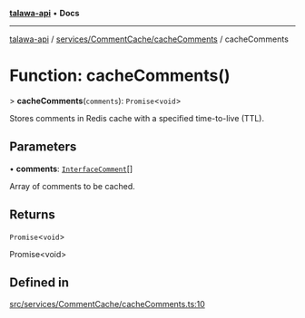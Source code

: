 [**talawa-api**](../../../../README.md) • **Docs**

***

[talawa-api](../../../../modules.md) / [services/CommentCache/cacheComments](../README.md) / cacheComments

# Function: cacheComments()

\> **cacheComments**(`comments`): `Promise`\<`void`\>

Stores comments in Redis cache with a specified time-to-live (TTL).

## Parameters

• **comments**: [`InterfaceComment`](../../../../models/Comment/interfaces/InterfaceComment.md)[]

Array of comments to be cached.

## Returns

`Promise`\<`void`\>

Promise\<void\>

## Defined in

[src/services/CommentCache/cacheComments.ts:10](https://github.com/PalisadoesFoundation/talawa-api/blob/f9e8275b1ddff2d3edcec79ee3b37c07998f6cc3/src/services/CommentCache/cacheComments.ts#L10)
